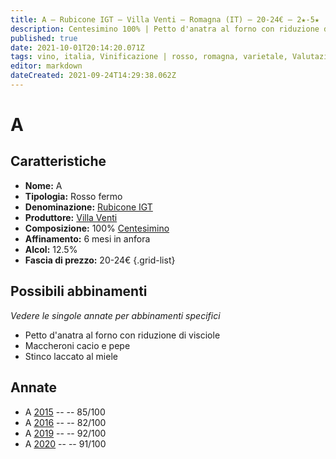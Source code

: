 ```yaml
---
title: A – Rubicone IGT – Villa Venti – Romagna (IT) – 20-24€ – 2★-5★
description: Centesimino 100% | Petto d'anatra al forno con riduzione di visciole – Maccheroni cacio e pepe – Risotto ai funghi porcini – Stinco laccato al miele
published: true
date: 2021-10-01T20:14:20.071Z
tags: vino, italia, Vinificazione | rosso, romagna, varietale, Valutazioni | 5 stelle, Vinificazione | anfora, orange wine, Alimento | anatra, Alimento-dettagli | petto, Cottura | al forno, centesimino, maccheroni cacio e pepe, risotto ai funghi porcini, Stinco laccato al miele, Prezzi | 20-24€
editor: markdown
dateCreated: 2021-09-24T14:29:38.062Z
---
```


# A

## Caratteristiche
- **Nome:** A
- **Tipologia:** Rosso fermo
- **Denominazione:** [Rubicone IGT](/denominazioni/Italia/Romagna/IGT/Rubicone)
- **Produttore:** [Villa Venti](/produttori/Italia/Romagna/Villa-Venti) 
- **Composizione:** 100% [Centesimino](/vitigni/Italia/bacca-nera/centesimino)
- **Affinamento:** 6 mesi in anfora
- **Alcol:** 12.5%
- **Fascia di prezzo:** 20-24€ 
{.grid-list}



## Possibili abbinamenti
*Vedere le singole annate per abbinamenti specifici*

- Petto d'anatra al forno con riduzione di visciole
- Maccheroni cacio e pepe
- Stinco laccato al miele

## Annate

- A [2015](/vini/Italia/Romagna/Villa-Venti/A/2015) -- <span class="star-3"></span> -- 85/100
- A [2016](/vini/Italia/Romagna/Villa-Venti/A/2016) -- <span class="star-2"></span> -- 82/100
- A [2019](/vini/Italia/Romagna/Villa-Venti/A/2019) -- <span class="star-5"></span> -- 92/100
- A [2020](/vini/Italia/Romagna/Villa-Venti/A/2020) -- <span class="star-5"></span> -- 91/100